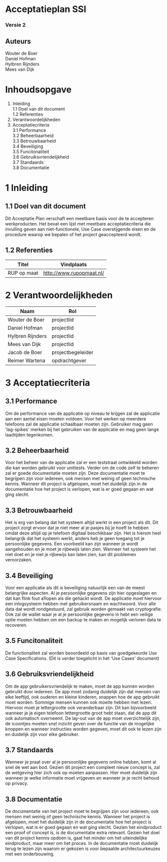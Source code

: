# Acceptatieplan SSI

### Versie 2

## Auteurs

Wouter de Boer  
Daniel Hofman  
Hylbren Rijnders  
Mees van Dijk



# Inhoudsopgave
1. Inleiding  
   1.1 Doel van dit document  
   1.2 Referenties
2. Verantwoordelijkheden  
3. Acceptatiecriteria  
   3.1 Performance  
   3.2 Beheerbaarheid   
   3.3 Betrouwbaarheid  
   3.4 Beveiliging  
   3.5 Funcitonaliteit  
   3.6 Gebruiksvriendelijkheid  
   3.7 Standaards   
   3.8 Documentatie  



# 1 Inleiding

## 1.1 Doel van dit document
Dit Acceptatie Plan verschaft een meetbare basis voor de te accepteren werkproducten. Het bevat een lijst met meetbare acceptatiecriteria die invulling geven aan niet-functionele, Use Case overstijgende eisen en de procedure waarop we bepalen of het project geaccepteerd wordt. 

## 1.2 Referenties
| Titel       | Vindplaats               |
| ----------- | ------------------------ |
| RUP op maat | http://www.rupopmaat.nl/ |



# 2 Verantwoordelijkheden
| Naam             | Rol               |
| ---------------- | ----------------- |
| Wouter de Boer   | projectlid        |
| Daniel Hofman    | projectlid        |
| Hylbren Rijnders | projectlid        |
| Mees van Dijk    | projectlid        |
| Jacob de Boer    | projectbegeleider |
| Reimer Wartena   | opdrachtgever     |



# 3 Acceptatiecriteria

## 3.1 Performance
Om de performance van de applicatie op niveau te krijgen zal de applicatie aan een aantal eisen moeten voldoen. Voor het werken op meerdere telefoons zal de applicatie schaalbaar moeten zijn. Gebruiker mag geen 'lag-spikes' merken bij het gebruiken van de applicatie en mag geen lange laadtijden tegenkomen.

## 3.2 Beheerbaarheid
Voor het beheer van de applicatie zal er een teststraat ontwikkeld worden die kan worden gebruikt voor unittests.
Verder om de code zelf te beheren zal er goede documentatie moeten zijn. Deze documentatie moet te begrijpen zijn voor iedereen, ook mensen met weinig of geen technische kennis. Wanneer dit project is afgelopen, moet het duidelijk zijn in de documentatie hoe het project is verlopen, wat is er goed gegaan en wat ging slecht.

## 3.3 Betrouwbaarheid
Het is erg van belang dat het systeem altijd werkt in een project als dit. Dit project zorgt ervoor dat je niet meer al je pasjes bij je hoeft te hebben omdat deze altijd op je telefoon digitaal beschikbaar zijn. Het is hierom heel belangrijk dat het systeem werkt, anders heb je geen toegang tot je persoonlijke gegevens. Een voorbeeld kan zijn wanneer je wordt aangehouden en je moet je rijbewijs laten zien. Wanneer het systeem het niet doet en je niet je rijbewijs kan laten zien, kan dit problemen veroorzaken.

## 3.4 Beveiliging
Voor een applicatie als dit is beveiliging natuurlijk een van de meest belangrijke aspecten. Al je persoonlijke gegevens zijn hier opgeslagen en dat kan flink fout aflopen als die gehackt wordt. De applicatie moet hiervoor een inlogsysteem hebben met gebruikersnaam en wachtwoord. Voor alle data dat wordt rondgestuurd, zal gebruik worden gemaakt van cryptografie. Ook zal de wallet waar je al je persoonlijke gegevens in hebt een veilige optie moeten hebben om een backup te maken en mogelijk verloren data te recoveren. 

## 3.5 Funcitonaliteit
De functionaliteit zal worden beoordeeld op basis van goedgekeurde Use Case Specifications. (Dit is verder toegelicht in het 'Use Cases' document)

## 3.6 Gebruiksvriendelijkheid
Om de app gebruikersvriendelijk te maken, moet de app kunnen worden gebruikt door iedereen. De app moet zodanig duidelijk zijn dat mensen van elke leeftijd, ook ouderen en kleine kinderen, snappen hoe de app gebruikt moet worden. Sommige mensen kunnen ook moeite hebben met lezen. Hiervoor moet je lettergrootte ook veranderbaar zijn. Dit kan bijvoorbeeld wanneer je je eigen telefoon lettergrootte groot hebt staan, dat de app dit ook automatisch overneemt. De lay-out van de app moet overzichtelijk zijn, de icoontjes moeten snel inzicht geven over de functie van de mogelijke knoppen en wanneer instructies worden gegeven, moet dit ook te lezen zijn en duidelijk zijn voor elke gebruiker.

## 3.7 Standaards
Wanneer je praat over al je persoonlijke gegevens online hebben, komt al snel de wet aan bod. Gezien dit project een compleet nieuw concept is, zal de wetgeving hier zich ook op moeten aanpassen. Hier moet duidelijk zijn wanneer je welke informatie moet vrijgeven en wanneer je je recht behoud op privacy.

## 3.8 Documentatie
De documentatie van het project moet te begrijpen zijn voor iedereen, ook mensen met weinig of geen technische kennis. Wanneer het project is afgelopen, moet het duidelijk zijn in de documentatie hoe het project is verlopen, wat is er goed gegaan en wat ging slecht. Gezien het eindproduct een proof of concept is, is de documentatie extra relevant. Gezien het doel van dit project kennis opdoen is, gaat het minder om het uiteindelijke eindproduct, maar meer om het proces. In de documentatie moet duidelijk terug te lezen zijn waarom er gekozen is voor bepaalde architectuurkeuzes met een onderbouwing. 